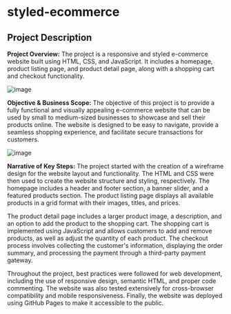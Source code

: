# styled-ecommerce

## Project Description

**Project Overview:** The project is a responsive and styled e-commerce website built using HTML, CSS, and JavaScript. It includes a homepage, product listing page, and product detail page, along with a shopping cart and checkout functionality.

![image](https://user-images.githubusercontent.com/66858598/234350539-eeb0c9c8-b494-4ee1-9376-111dc350c6bb.png)

**Objective & Business Scope:** The objective of this project is to provide a fully functional and visually appealing e-commerce website that can be used by small to medium-sized businesses to showcase and sell their products online. The website is designed to be easy to navigate, provide a seamless shopping experience, and facilitate secure transactions for customers.

![image](https://user-images.githubusercontent.com/66858598/234350631-f398f40c-3c3c-4c2a-99d9-02fa84355ed5.png)


**Narrative of Key Steps:** The project started with the creation of a wireframe design for the website layout and functionality. The HTML and CSS were then used to create the website structure and styling, respectively. The homepage includes a header and footer section, a banner slider, and a featured products section. The product listing page displays all available products in a grid format with their images, titles, and prices.

The product detail page includes a larger product image, a description, and an option to add the product to the shopping cart. The shopping cart is implemented using JavaScript and allows customers to add and remove products, as well as adjust the quantity of each product. The checkout process involves collecting the customer's information, displaying the order summary, and processing the payment through a third-party payment gateway.

Throughout the project, best practices were followed for web development, including the use of responsive design, semantic HTML, and proper code commenting. The website was also tested extensively for cross-browser compatibility and mobile responsiveness. Finally, the website was deployed using GitHub Pages to make it accessible to the public.
